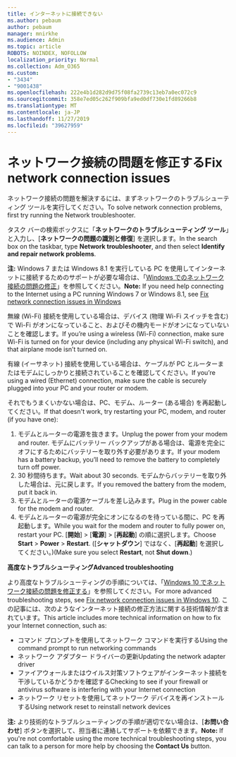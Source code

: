 ```yaml
---
title: インターネットに接続できない
ms.author: pebaum
author: pebaum
manager: mnirkhe
ms.audience: Admin
ms.topic: article
ROBOTS: NOINDEX, NOFOLLOW
localization_priority: Normal
ms.collection: Adm_O365
ms.custom:
- "3434"
- "9001438"
ms.openlocfilehash: 222e4b1d282d9d75f08fa2739c13eb7a0ec072c9
ms.sourcegitcommit: 358e7ed05c262f909bfa9ed0df730e1fd89266b8
ms.translationtype: MT
ms.contentlocale: ja-JP
ms.lasthandoff: 11/27/2019
ms.locfileid: "39627959"
---
```

# <a name="fix-network-connection-issues"></a><span data-ttu-id="bb83f-102">ネットワーク接続の問題を修正する</span><span class="sxs-lookup"><span data-stu-id="bb83f-102">Fix network connection issues</span></span>

<span data-ttu-id="bb83f-103">ネットワーク接続の問題を解決するには、まずネットワークのトラブルシューティング ツールを実行してください。</span><span class="sxs-lookup"><span data-stu-id="bb83f-103">To solve network connection problems, first try running the Network troubleshooter.</span></span> 

<span data-ttu-id="bb83f-104">タスク バーの検索ボックスに「**ネットワークのトラブルシューティング ツール**」と入力し、[**ネットワークの問題の識別と修復**] を選択します。</span><span class="sxs-lookup"><span data-stu-id="bb83f-104">In the search box on the taskbar, type **Network troubleshooter**, and then select **Identify and repair network problems**.</span></span>

<span data-ttu-id="bb83f-105">**注:** Windows 7 または Windows 8.1 を実行している PC を使用してインターネットに接続するためのサポートが必要な場合は、「[Windows でのネットワーク接続の問題の修正](https://support.microsoft.com/help/15287)」を参照してください。</span><span class="sxs-lookup"><span data-stu-id="bb83f-105">**Note:** If you need help connecting to the Internet using a PC running Windows 7 or Windows 8.1, see [Fix network connection issues in Windows](https://support.microsoft.com/help/15287)</span></span> 

<span data-ttu-id="bb83f-106">無線 (Wi-Fi) 接続を使用している場合は、デバイス (物理 Wi-Fi スイッチを含む) で Wi-Fi がオンになっていること、およびその機内モードがオンになっていないことを確認します。</span><span class="sxs-lookup"><span data-stu-id="bb83f-106">If you’re using a wireless (Wi-Fi) connection, make sure Wi-Fi is turned on for your device (including any physical Wi-Fi switch), and that airplane mode isn’t turned on.</span></span>

<span data-ttu-id="bb83f-107">有線 (イーサネット) 接続を使用している場合は、ケーブルが PC とルーターまたはモデムにしっかりと接続されていることを確認してください。</span><span class="sxs-lookup"><span data-stu-id="bb83f-107">If you’re using a wired (Ethernet) connection, make sure the cable is securely plugged into your PC and your router or modem.</span></span>

<span data-ttu-id="bb83f-108">それでもうまくいかない場合は、PC、モデム、ルーター (ある場合) を再起動してください。</span><span class="sxs-lookup"><span data-stu-id="bb83f-108">If that doesn't work, try restarting your PC, modem, and router (if you have one):</span></span>

1. <span data-ttu-id="bb83f-109">モデムとルーターの電源を抜きます。</span><span class="sxs-lookup"><span data-stu-id="bb83f-109">Unplug the power from your modem and router.</span></span> <span data-ttu-id="bb83f-110">モデムにバッテリー バックアップがある場合は、電源を完全にオフにするためにバッテリーを取り外す必要があります。</span><span class="sxs-lookup"><span data-stu-id="bb83f-110">If your modem has a battery backup, you’ll need to remove the battery to completely turn off power.</span></span>
2. <span data-ttu-id="bb83f-111">30 秒間待ちます。</span><span class="sxs-lookup"><span data-stu-id="bb83f-111">Wait about 30 seconds.</span></span> <span data-ttu-id="bb83f-112">モデムからバッテリーを取り外した場合は、元に戻します。</span><span class="sxs-lookup"><span data-stu-id="bb83f-112">If you removed the battery from the modem, put it back in.</span></span>
3. <span data-ttu-id="bb83f-113">モデムとルーターの電源ケーブルを差し込みます。</span><span class="sxs-lookup"><span data-stu-id="bb83f-113">Plug in the power cable for the modem and router.</span></span>
4. <span data-ttu-id="bb83f-114">モデムとルーターの電源が完全にオンになるのを待っている間に、PC を再起動します。</span><span class="sxs-lookup"><span data-stu-id="bb83f-114">While you wait for the modem and router to fully power on, restart your PC.</span></span> <span data-ttu-id="bb83f-115">[**開始**] > [**電源**] > [**再起動**] の順に選択します。</span><span class="sxs-lookup"><span data-stu-id="bb83f-115">Choose **Start** > **Power** > **Restart**.</span></span> <span data-ttu-id="bb83f-116">([**シャットダウン**] ではなく、[**再起動**] を選択してください。)</span><span class="sxs-lookup"><span data-stu-id="bb83f-116">(Make sure you select **Restart**, not **Shut down**.)</span></span>

<span data-ttu-id="bb83f-117">**高度なトラブルシューティング**</span><span class="sxs-lookup"><span data-stu-id="bb83f-117">**Advanced troubleshooting**</span></span>

<span data-ttu-id="bb83f-118">より高度なトラブルシューティングの手順については、「[Windows 10 でネットワーク接続の問題を修正する](https://support.microsoft.com/help/10741?ocid=SMC10741%2F)」を参照してください。</span><span class="sxs-lookup"><span data-stu-id="bb83f-118">For more advanced troubleshooting steps, see [Fix network connection issues in Windows 10](https://support.microsoft.com/help/10741?ocid=SMC10741%2F).</span></span> <span data-ttu-id="bb83f-119">この記事には、次のようなインターネット接続の修正方法に関する技術情報が含まれています。</span><span class="sxs-lookup"><span data-stu-id="bb83f-119">This article includes more technical information on how to fix your Internet connection, such as:</span></span>

- <span data-ttu-id="bb83f-120">コマンド プロンプトを使用してネットワーク コマンドを実行する</span><span class="sxs-lookup"><span data-stu-id="bb83f-120">Using the command prompt to run networking commands</span></span>
- <span data-ttu-id="bb83f-121">ネットワーク アダプター ドライバーの更新</span><span class="sxs-lookup"><span data-stu-id="bb83f-121">Updating the network adapter driver</span></span>
- <span data-ttu-id="bb83f-122">ファイアウォールまたはウイルス対策ソフトウェアがインターネット接続を干渉しているかどうかを確認する</span><span class="sxs-lookup"><span data-stu-id="bb83f-122">Checking to see if your firewall or antivirus software is interfering with your Internet connection</span></span>
- <span data-ttu-id="bb83f-123">ネットワーク リセットを使用してネットワーク デバイスを再インストールする</span><span class="sxs-lookup"><span data-stu-id="bb83f-123">Using network reset to reinstall network devices</span></span>

<span data-ttu-id="bb83f-124">**注:** より技術的なトラブルシューティングの手順が適切でない場合は、[**お問い合わせ**] ボタンを選択して、担当者に連絡してサポートを依頼できます。</span><span class="sxs-lookup"><span data-stu-id="bb83f-124">**Note:** If you're not comfortable using the more technical troubleshooting steps, you can talk to a person for more help by choosing the **Contact Us** button.</span></span>